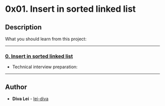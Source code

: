 # 0x01. Insert in sorted linked list

## Description
What you should learn from this project:

---

### [0. Insert in sorted linked list](./0-insert_number.c)
* Technical interview preparation: 

---

## Author
* **Diva Lei** - [lei-diva](https://github.com/lei-diva)